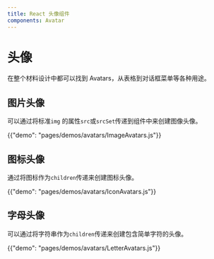 ```yaml
---
title: React 头像组件
components: Avatar
---
```

# 头像

<p class="description">在整个材料设计中都可以找到 Avatars，从表格到对话框菜单等各种用途。</p>

## 图片头像

可以通过将标准`img` 的属性`src`或`srcSet`传递到组件中来创建图像头像。

{{"demo": "pages/demos/avatars/ImageAvatars.js"}}

## 图标头像

通过将图标作为`children`传递来创建图标头像。

{{"demo": "pages/demos/avatars/IconAvatars.js"}}

## 字母头像

可以通过将字符串作为`children`传递来创建包含简单字符的头像。

{{"demo": "pages/demos/avatars/LetterAvatars.js"}}